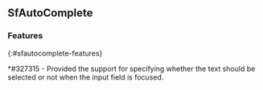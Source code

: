 ## SfAutoComplete

### Features
{:#sfautocomplete-features}

*\#327315 - Provided the support for specifying whether the text should be selected or not when the input field is focused.